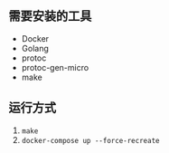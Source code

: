 ## 需要安装的工具
* Docker
* Golang
* protoc
* protoc-gen-micro
* make

## 运行方式
1. `make`
2. `docker-compose up --force-recreate`
